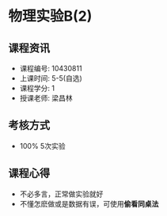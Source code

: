 # 物理实验B(2)

## 课程资讯
- 课程编号: 10430811   
- 上课时间: 5-5(自选)
- 课程学分: 1
- 授课老师: 梁昌林
  
## 考核方式
- 100% 5次实验

## 课程心得
- 不必多言，正常做实验就好
- 不懂怎麽做或是数据有误，可使用**偷看同桌法**
